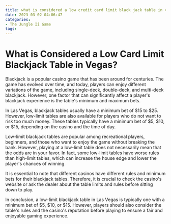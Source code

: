 ```yaml
---
title: what is considered a low credit card limit black jack table in vegas Dumas
date: 2023-03-02 04:06:47
categories:
- The Jungle Ii Game
tags:
---
```

# What is Considered a Low Card Limit Blackjack Table in Vegas?

Blackjack is a popular casino game that has been around for centuries. The game has evolved over time, and today, players can enjoy different variations of the game, including single-deck, double-deck, and multi-deck blackjack. However, one factor that can significantly affect a player's blackjack experience is the table's minimum and maximum bets.

In Las Vegas, blackjack tables usually have a minimum bet of $15 to $25. However, low-limit tables are also available for players who do not want to risk too much money. These tables typically have a minimum bet of $5, $10, or $15, depending on the casino and the time of day.

Low-limit blackjack tables are popular among recreational players, beginners, and those who want to enjoy the game without breaking the bank. However, playing at a low-limit table does not necessarily mean that the odds are in your favor. In fact, some low-limit tables have worse rules than high-limit tables, which can increase the house edge and lower the player's chances of winning.

It is essential to note that different casinos have different rules and minimum bets for their blackjack tables. Therefore, it is crucial to check the casino's website or ask the dealer about the table limits and rules before sitting down to play.

In conclusion, a low-limit blackjack table in Las Vegas is typically one with a minimum bet of $5, $10, or $15. However, players should also consider the table's rules and the casino's reputation before playing to ensure a fair and enjoyable gaming experience.